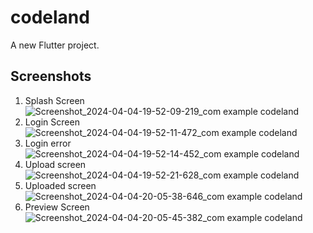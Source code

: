 # codeland

A new Flutter project.

## Screenshots
1) Splash Screen
![Screenshot_2024-04-04-19-52-09-219_com example codeland](https://github.com/Ankit180898/codeland/assets/48925155/be7f95ad-3466-4b9b-acaf-2dc8956d5d07)
2) Login Screen
![Screenshot_2024-04-04-19-52-11-472_com example codeland](https://github.com/Ankit180898/codeland/assets/48925155/3f078b0a-e6c3-4e17-a90a-65849de5e172)
3) Login error
![Screenshot_2024-04-04-19-52-14-452_com example codeland](https://github.com/Ankit180898/codeland/assets/48925155/fd8f8730-a2e5-4db4-9cff-51aa3aaaedd2)
4) Upload screen
![Screenshot_2024-04-04-19-52-21-628_com example codeland](https://github.com/Ankit180898/codeland/assets/48925155/a69592dc-a40a-4292-a046-e5b1b8472bf8)
5) Uploaded screen
![Screenshot_2024-04-04-20-05-38-646_com example codeland](https://github.com/Ankit180898/codeland/assets/48925155/033de50d-4d32-448f-bcf4-3131ad941962)
7) Preview Screen
![Screenshot_2024-04-04-20-05-45-382_com example codeland](https://github.com/Ankit180898/codeland/assets/48925155/bfa4233a-9278-40ed-9008-a72592316c2d)

